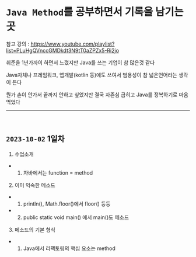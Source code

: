 # `Java Method`를 공부하면서 기록을 남기는 곳

참고 강의 : https://www.youtube.com/playlist?list=PLuHgQVnccGMDkdt3N9tT0aZPZx5-Ri2jo

취준을 1년가까이 하면서 느꼈지만 Java를 쓰는 기업이 참 많은것 같다

Java자체나 프레임워크, 앱개발(kotlin 등)에도 쓰여서 범용성이 참 넓은언어라는 생각이 든다

뭔가 손이 안가서 끝까지 안하고 싶었지만 결국 자존심 굽히고 Java를 정복하기로 마음먹었다

<hr><br>

## `2023-10-02` 1일차

1. 수업소개
- 1. 자바에서는 function = method
2. 이미 익숙한 메소드
- 1. println(), Math.floor()에서 floor() 등등
- 2. public static void main() 에서 main()도 메소드
3. 메소드의 기본 형식
- 1. Java에서 리팩토링의 핵심 요소는 method

<br>



